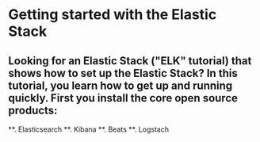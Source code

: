 # Getting started with the Elastic Stack
## Looking for an Elastic Stack ("ELK" tutorial) that shows how to set up the Elastic Stack? In this tutorial, you learn how to get up and running quickly. First you install the core open source products:
  **. Elasticsearch
  **. Kibana
  **. Beats
  **. Logstach

